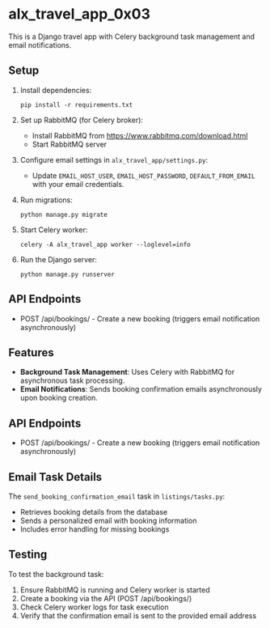 # alx_travel_app_0x03

This is a Django travel app with Celery background task management and email notifications.

## Setup

1. Install dependencies:
   ```
   pip install -r requirements.txt
   ```

2. Set up RabbitMQ (for Celery broker):
   - Install RabbitMQ from https://www.rabbitmq.com/download.html
   - Start RabbitMQ server

3. Configure email settings in `alx_travel_app/settings.py`:
   - Update `EMAIL_HOST_USER`, `EMAIL_HOST_PASSWORD`, `DEFAULT_FROM_EMAIL` with your email credentials.

4. Run migrations:
   ```
   python manage.py migrate
   ```

5. Start Celery worker:
   ```
   celery -A alx_travel_app worker --loglevel=info
   ```

6. Run the Django server:
   ```
   python manage.py runserver
   ```

## API Endpoints

- POST /api/bookings/ - Create a new booking (triggers email notification asynchronously)

## Features

- **Background Task Management**: Uses Celery with RabbitMQ for asynchronous task processing.
- **Email Notifications**: Sends booking confirmation emails asynchronously upon booking creation.

## API Endpoints

- POST /api/bookings/ - Create a new booking (triggers email notification asynchronously)

## Email Task Details

The `send_booking_confirmation_email` task in `listings/tasks.py`:
- Retrieves booking details from the database
- Sends a personalized email with booking information
- Includes error handling for missing bookings

## Testing

To test the background task:
1. Ensure RabbitMQ is running and Celery worker is started
2. Create a booking via the API (POST /api/bookings/)
3. Check Celery worker logs for task execution
4. Verify that the confirmation email is sent to the provided email address


